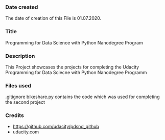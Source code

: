 ### Date created
The date of creation of this File is 01.07.2020.

### Title
Programming for Data Science with Python Nanodegree Program

### Description
This Project showcases the projects for completing the Udacity Programming for Data Sciecne with Python Nanodegree Programm

### Files used
.gitignore
bikeshare.py contains the code which was used for completing the second project

### Credits
- https://github.com/udacity/pdsnd_github
- udacity.com

